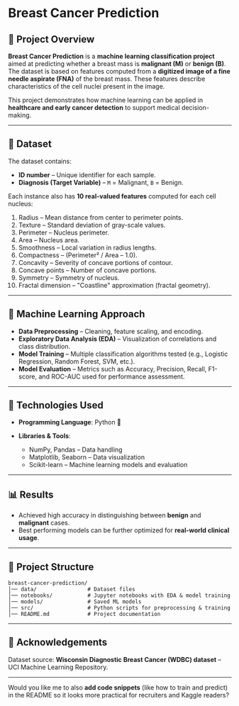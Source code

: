 
# Breast Cancer Prediction

## 📌 Project Overview

**Breast Cancer Prediction** is a **machine learning classification project** aimed at predicting whether a breast mass is **malignant (M)** or **benign (B)**.
The dataset is based on features computed from a **digitized image of a fine needle aspirate (FNA)** of the breast mass. These features describe characteristics of the cell nuclei present in the image.

This project demonstrates how machine learning can be applied in **healthcare and early cancer detection** to support medical decision-making.

---

## 📂 Dataset

The dataset contains:

* **ID number** – Unique identifier for each sample.
* **Diagnosis (Target Variable)** – `M` = Malignant, `B` = Benign.

Each instance also has **10 real-valued features** computed for each cell nucleus:

1. Radius – Mean distance from center to perimeter points.
2. Texture – Standard deviation of gray-scale values.
3. Perimeter – Nucleus perimeter.
4. Area – Nucleus area.
5. Smoothness – Local variation in radius lengths.
6. Compactness – (Perimeter² / Area – 1.0).
7. Concavity – Severity of concave portions of contour.
8. Concave points – Number of concave portions.
9. Symmetry – Symmetry of nucleus.
10. Fractal dimension – "Coastline" approximation (fractal geometry).

---

## 🧠 Machine Learning Approach

* **Data Preprocessing** – Cleaning, feature scaling, and encoding.
* **Exploratory Data Analysis (EDA)** – Visualization of correlations and class distribution.
* **Model Training** – Multiple classification algorithms tested (e.g., Logistic Regression, Random Forest, SVM, etc.).
* **Model Evaluation** – Metrics such as Accuracy, Precision, Recall, F1-score, and ROC-AUC used for performance assessment.

---

## 🚀 Technologies Used

* **Programming Language**: Python 🐍
* **Libraries & Tools**:

  * NumPy, Pandas – Data handling
  * Matplotlib, Seaborn – Data visualization
  * Scikit-learn – Machine learning models and evaluation

---

## 📊 Results

* Achieved high accuracy in distinguishing between **benign** and **malignant** cases.
* Best performing models can be further optimized for **real-world clinical usage**.

---


## 📁 Project Structure

```
breast-cancer-prediction/
│── data/                # Dataset files  
│── notebooks/           # Jupyter notebooks with EDA & model training  
│── models/              # Saved ML models  
│── src/                 # Python scripts for preprocessing & training  
│── README.md            # Project documentation  
```

---

## 🙌 Acknowledgements

Dataset source: **Wisconsin Diagnostic Breast Cancer (WDBC) dataset** – UCI Machine Learning Repository.

---

Would you like me to also **add code snippets** (like how to train and predict) in the README so it looks more practical for recruiters and Kaggle readers?
